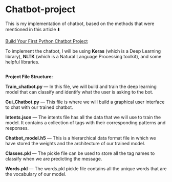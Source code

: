 # Chatbot-project

This is my implementation of chatbot, based on the methods that were mentioned in this article ⬇️

[Build Your First Python Chatbot Project](https://dzone.com/articles/python-chatbot-project-build-your-first-python-pro)

To implement the chatbot, I will be using **Keras** (which is a Deep Learning library), **NLTK** (which is a Natural Language Processing toolkit), and some helpful libraries. 
##
**Project File Structure:**

**Train_chatbot.py** — In this file, we will build and train the deep learning model that can classify and identify what the user is asking to the bot.

**Gui_Chatbot.py** — This file is where we will build a graphical user interface to chat with our trained chatbot.

**Intents.json** — The intents file has all the data that we will use to train the model. It contains a collection of tags with their corresponding patterns and responses.

**Chatbot_model.h5** — This is a hierarchical data format file in which we have stored the weights and the architecture of our trained model.

**Classes.pkl** — The pickle file can be used to store all the tag names to classify when we are predicting the message.

**Words.pkl** — The words.pkl pickle file contains all the unique words that are the vocabulary of our model.
